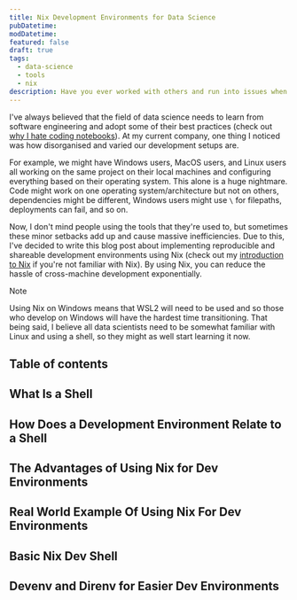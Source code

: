 ```yaml
---
title: Nix Development Environments for Data Science
pubDatetime: 
modDatetime: 
featured: false
draft: true
tags:
  - data-science
  - tools
  - nix
description: Have you ever worked with others and run into issues when you find out that you are developing with different versions of the same package? I have experienced that too many times to count. In this post, I will introduce how powerful Nix shells are for reproducible, declarative, and shareable development environments to save you from headaches in the future.
---
```


I've always believed that the field of data science needs to learn from software engineering and adopt some of their best practices (check out [why I hate coding notebooks](https://zenoix.com/why-i-dont-use-coding-notebooks)). At my current company, one thing I noticed was how disorganised and varied our development setups are. 

For example, we might have Windows users, MacOS users, and Linux users all working on the same project on their local machines and configuring everything based on their operating system. This alone is a huge nightmare. Code might work on one operating system/architecture but not on others, dependencies might be different, Windows users might use `\` for filepaths, deployments can fail, and so on. 

Now, I don't mind people using the tools that they're used to, but sometimes these minor setbacks add up and cause massive inefficiencies. Due to this, I've decided to write this blog post about implementing reproducible and shareable development environments using Nix (check out my [introduction to Nix](https://zenoix.com/posts/get-started-with-nix-and-home-manager) if you're not familiar with Nix). By using Nix, you can reduce the hassle of cross-machine development exponentially. 

>[!NOTE]
> Using Nix on Windows means that WSL2 will need to be used and so those who develop on Windows will have the hardest time transitioning. That being said, I believe all data scientists need to be somewhat familiar with Linux and using a shell, so they might as well start learning it now.

## Table of contents

## What Is a Shell

## How Does a Development Environment Relate to a Shell

## The Advantages of Using Nix for Dev Environments

## Real World Example Of Using Nix For Dev Environments

## Basic Nix Dev Shell

## Devenv and Direnv for Easier Dev Environments


